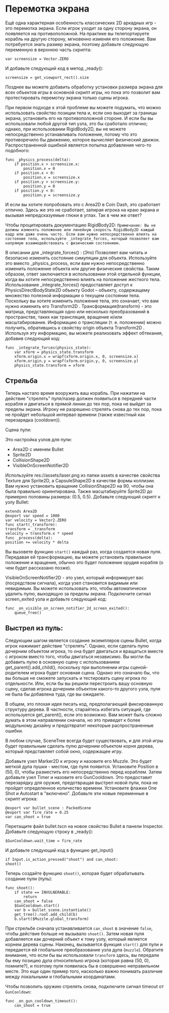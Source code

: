 # Перемотка экрана

Ещё одна характерная особенность классических 2D аркадных игр - это перемотка экрана. Если игрок уходит за одну сторону экрана, он появляется на противоположной. На практике вы телепортируете корабль на другую сторону, мгновенно изменяя его положение. Вам потребуется знать размер экрана, поэтому добавьте следующую переменную в верхнюю часть скрипта:

```
var screensize = Vector.ZERO 
```

И добавьте следующий код в метод _ready():

```
screensize = get_viewport_rect().size 
```
Позднее вы можете добавить обработку установки размера экрана для всех объектов игры в основной скрипт игры, но пока это позволит вам протестировать перемотку экрана только сцены игрока.

При первом подходе к этой проблеме вы можете подумать, что можно использовать свойство позиции тела и, если оно выходит за границы экрана, установить его на противоположной стороне. И если бы вы использовали любой другой тип узла, это бы сработало отлично; однако, при использовании RigidBody2D, вы не можете непосредственно устанавливать положение, потому что это противоречило бы движению, которое вычисляет физический движок. Распространенной ошибкой является попытка добавления чего-то подобного:

```
func _physics_process(delta):
    if position.x > screensize.x:
        position.x = 0
    if position.x < 0:
        position.x = screensize.x
    if position.y > screensize.y:
        position.y = 0
    if position.y < 0:
        position.y = screensize.y 
```

И если вы хотите попробовать это с Area2D в Coin Dash, это сработает отлично. Здесь же это не сработает, запирая игрока на краю экрана и вызывая непредсказуемые глюки в углах. Так в чем же ответ?

Чтобы процитировать документацию RigidBody2D:
`Примечание: Вы не должны изменять положение или линейную скорость RigidBody2D каждый кадр или даже очень часто. Если вам нужно непосредственно влиять на состояние тела, используйте _integrate_forces, который позволяет вам напрямую взаимодействовать с физическим состоянием.`


В описании для _integrate_forces() : 
(Это) Позволяет вам читать и безопасно изменять состояние симуляции для объекта. Используйте это вместо _physics_process,
если вам нужно непосредственно изменить положение объекта или другие физические свойства. 
Таким образом, ответ заключается в использовании этой отдельной функции, когда вы хотите непосредственно влиять на положение жесткого тела. Использование
_integrate_forces() предоставляет доступ к PhysicsDirectBodyState2D объекту Godot – объекту,
содержащему множество полезной информации о текущем состоянии тела. Поскольку вы хотите изменить положение тела,
это означает, что вам нужно изменить его Transform2D . 
Трансформация(transform) - это матрица, представляющая одно или несколько преобразований в пространстве, таких как трансляция, вращение и/или
масштабирование. Информацию о трансляции (т. е. положении) можно получить, обратившись к свойству origin объекта Transform2D . 
Используя эту информацию, вы можете реализовать эффект обтекания, добавив следующий код:


```
func _integrate_forces(physics_state):
    var xform = physics_state.transform
    xform.origin.x = wrapf(xform.origin.x, 0, screensize.x)
    xform.origin.y = wrapf(xform.origin.y, 0, screensize.y)
    physics_state.transform = xform
 ```

## Стрельба

Теперь настало время вооружить ваш корабль. При нажатии на действие "стрелять" пуля/лазер должен появиться в передней части корабля и двигаться в прямой линии до тех пор, пока не выйдет за пределы экрана. Игроку не разрешено стрелять снова до тех пор, пока не пройдет небольшой интервал времени (также известный как перезарядка (cooldown)).

Сцена пули:

Это настройка узлов для пули:

- Area2D с именем Bullet
- Sprite2D
- CollisionShape2D
- VisibleOnScreenNotifier2D

Используйте res://assets/laser.png из папки assets в качестве свойства Texture для Sprite2D, а
CapsuleShape2D в качестве формы коллизии. Вам нужно установить вращение CollisionShape2D на 90, чтобы она
была правильно ориентирована. Также масштабируйте Sprite2D до примерно половины размера: (0.5, 0.5).
Добавьте следующий скрипт к узлу Bullet:


```
extends Area2D
@export var speed = 1000
var velocity = Vector2.ZERO
func start(_transform):
transform = _transform
velocity = transform.x * speed
func _process(delta):
position += velocity * delta 
```
Вы вызовете функцию `start()` каждый раз, когда создается новая пуля. Передавая ей трансформацию, вы можете установить правильное положение и вращение, обычно это будет положение орудия корабля (о чем будет рассказано позже).

VisibleOnScreenNotifier2D - это узел, который информирует вас (посредством сигнала), когда узел становится видимым или невидимым. Вы можете использовать это, чтобы автоматически удалить пулю, выходящую за пределы экрана. Подключите сигнал screen_exited узла и добавьте следующий код:


```
func _on_visible_on_screen_notifier_2d_screen_exited():
    queue_free() 
```

## Выстрел из пуль:

Следующим шагом является создание экземпляров сцены Bullet, когда игрок нажимает действие "стрелять". Однако, если сделать пулю дочерним объектом игрока, то она будет двигаться и вращаться вместе с игроком вместо того, чтобы двигаться независимо. Вы могли бы добавить пулю в основную сцену с использованием get_parent().add_child(), поскольку при выполнении игры сценой-родителем игрока будет основная сцена. Однако это означало бы, что вы больше не сможете запускать и тестировать сцену игрока по отдельности. Или, если бы вы решили перестроить вашу основную сцену, сделав игрока дочерним объектом какого-то другого узла, пуля не была бы добавлена туда, где вы ожидаете.

В общем, это плохая идея писать код, предполагающий фиксированную структуру дерева. В частности, старайтесь избегать ситуаций, где используется get_parent(), если это возможно. Вам может быть сложно думать в этом направлении сначала, но это приведет к более модульному дизайну и предотвратит некоторые распространенные ошибки.

В любом случае, SceneTree всегда будет существовать, и для этой игры будет правильным сделать пулю дочерним объектом корня дерева, который представляет собой окно, содержащее игру.

Добавьте узел Marker2D к игроку и назовите его Muzzle. Это будет меткой дула пушки - местом, где пуля появится. Установите Position в (50, 0), чтобы разместить его непосредственно перед кораблем.
Затем добавьте узел Timer и назовите его GunCooldown. Это предоставит перезарядку для оружия, предотвращая выстрел новой пули, пока не пройдет определенное количество времени. Установите флажки One Shot и Autostart в "включено".
Добавьте эти новые переменные в скрипт игрока:

        
```
@export var bullet_scene : PackedScene
@export var fire_rate = 0.25
var can_shoot = true 
```

Перетащите файл bullet.tscn на новое свойство Bullet в панели Inspector.
Добавьте следующую строку в _ready():

```
$GunCooldown.wait_time = fire_rate 
```

И добавьте следующий код в функцию get_input()

```
if Input.is_action_pressed("shoot") and can_shoot:
shoot() 
```

Теперь создайте функцию `shoot()`, которая будет обрабатывать создание пули (пуль):

```
func shoot():
    if state == INVULNERABLE:
        return
    can_shoot = false
    $GunCooldown.start()
    var b = bullet_scene.instantiate()
    get_tree().root.add_child(b)
    b.start($Muzzle.global_transform) 
```

При стрельбе сначала устанавливается `can_shoot` в значение `false`, чтобы действие больше не вызывало `shoot()`. Затем новая пуля добавляется как дочерний объект к тому узлу, который является корнем дерева сцены. Наконец, вызывается функция `start()` для пули и передается ей глобальное преобразование узла дула (`muzzle`). Обратите внимание, что если бы вы использовали `transform` здесь, вы передали бы ему позицию дула относительно игрока (которая равна (50, 0), помните?), и поэтому пуля появилась бы в совершенно неправильном месте. Это еще один пример того, насколько важно понимать различие между локальными и глобальными координатами.

Чтобы позволить оружию стрелять снова, подключите сигнал timeout от `GunCooldown`:

```
func _on_gun_cooldown_timeout():
    can_shoot = true 
```